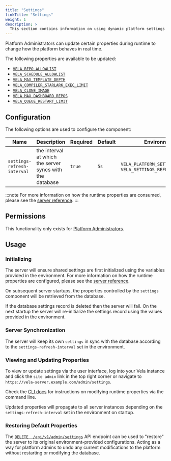 ```yaml
---
title: "Settings"
linkTitle: "Settings"
weight: 1
description: >
  This section contains information on using dynamic platform settings for the Vela server.
---
```


Platform Administrators can update certain properties during runtime to change how the platform behaves in real time.

The following properties are available to be updated:

* [`VELA_REPO_ALLOWLIST`](/reference/installation/server/#vela_repo_allowlist)
* [`VELA_SCHEDULE_ALLOWLIST`](/reference/installation/server/#vela_schedule_allowlist)
* [`VELA_MAX_TEMPLATE_DEPTH`](/reference/installation/server/#vela_max_template_depth)
* [`VELA_COMPILER_STARLARK_EXEC_LIMIT`](/reference/installation/server/#vela_compiler_starlark_exec_limit)
* [`VELA_CLONE_IMAGE`](/reference/installation/server/#vela_clone_image)
* [`VELA_MAX_DASHBOARD_REPOS`](/reference/installation/server/#vela_max_dashboard_repos)
* [`VELA_QUEUE_RESTART_LIMIT`](/reference/installation/server/#vela_queue_restart_limit)


## Configuration

The following options are used to configure the component:

| Name                        | Description                                              | Required | Default | Environment Variables                                                       |
| --------------------------- | -------------------------------------------------------- | -------- | ------- | --------------------------------------------------------------------------- |
| `settings-refresh-interval` | the interval at which the server syncs with the database | `true`   | `5s`    | `VELA_PLATFORM_SETTINGS_REFRESH_INTERVAL`, `VELA_SETTINGS_REFRESH_INTERVAL` |

:::note
For more information on how the runtime properties are consumed, please see the [server reference](/docs/reference/installation/server/server.md).
:::

## Permissions

This functionality only exists for [Platform Administrators](/docs/usage/roles.md).

## Usage

### Initializing

The server will ensure shared settings are first initialized using the variables provided in the environment. For more information on how the runtime properties are configured, please see the [server reference](/docs/reference/installation/server/server.md). 

On subsequent server startups, the properties controlled by the `settings` component will be retrieved from the database.

If the database settings record is deleted then the server will fail. On the next startup the server will re-initialize the settings record using the values provided in the environment.

### Server Synchronization

The server will keep its own `settings` in sync with the database according to the `settings-refresh-interval` set in the environment.

### Viewing and Updating Properties

To view or update settings via the user interface, log into your Vela instance and click the `site admin` link in the top right corner or navigate to `https://vela-server.example.com/admin/settings`.

Check the [CLI docs](/docs/reference/cli/settings/settings.md) for instructions on modifying runtime properties via the command line.

Updated properties will propagate to all server instances depending on the `settings-refresh-interval` set in the environment on startup.

### Restoring Default Properties

The [`DELETE  /api/v1/admin/settings`](/docs/reference/api/admin/settings/restore.md) API endpoint can be used to "restore" the server to its original environment-provided configurations. Acting as a way for platform admins to undo any current modifications to the platform without restarting or modifying the database.
